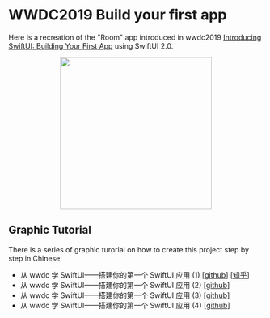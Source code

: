 # WWDC2019 Build your first app

Here is a recreation of the "Room" app introduced in wwdc2019 [Introducing SwiftUI: Building Your First App](https://developer.apple.com/videos/play/wwdc2019/204/) using SwiftUI 2.0.

<p align="center">
    <img src="img/preview.gif" width="300"/>
</p>

## Graphic Tutorial

There is a series of graphic turorial on how to create this project step by step in Chinese:

- 从 wwdc 学 SwiftUI——搭建你的第一个 SwiftUI 应用 (1)  [[github](https://github.com/swiftui-from-zero/posts/blob/main/0_%E4%BB%8Ewwdc%E5%AD%A6SwiftUI%E2%80%94%E2%80%94%E6%90%AD%E5%BB%BA%E4%BD%A0%E7%9A%84%E7%AC%AC%E4%B8%80%E4%B8%AASwiftUI%E5%BA%94%E7%94%A8-(1).md)] [[知乎](https://zhuanlan.zhihu.com/p/345781557)]
- 从 wwdc 学 SwiftUI——搭建你的第一个 SwiftUI 应用 (2)  [[github](https://github.com/swiftui-from-zero/posts/blob/main/1_%E4%BB%8Ewwdc%E5%AD%A6SwiftUI%E2%80%94%E2%80%94%E6%90%AD%E5%BB%BA%E4%BD%A0%E7%9A%84%E7%AC%AC%E4%B8%80%E4%B8%AASwiftUI%E5%BA%94%E7%94%A8-(2).md)]
- 从 wwdc 学 SwiftUI——搭建你的第一个 SwiftUI 应用 (3)  [[github](https://github.com/swiftui-from-zero/posts/blob/main/2_%E4%BB%8Ewwdc%E5%AD%A6SwiftUI%E2%80%94%E2%80%94%E6%90%AD%E5%BB%BA%E4%BD%A0%E7%9A%84%E7%AC%AC%E4%B8%80%E4%B8%AASwiftUI%E5%BA%94%E7%94%A8-(3).md)]
- 从 wwdc 学 SwiftUI——搭建你的第一个 SwiftUI 应用 (4)  [[github](https://github.com/swiftui-from-zero/posts/blob/main/3_%E4%BB%8Ewwdc%E5%AD%A6SwiftUI%E2%80%94%E2%80%94%E6%90%AD%E5%BB%BA%E4%BD%A0%E7%9A%84%E7%AC%AC%E4%B8%80%E4%B8%AASwiftUI%E5%BA%94%E7%94%A8-(4).md)]
